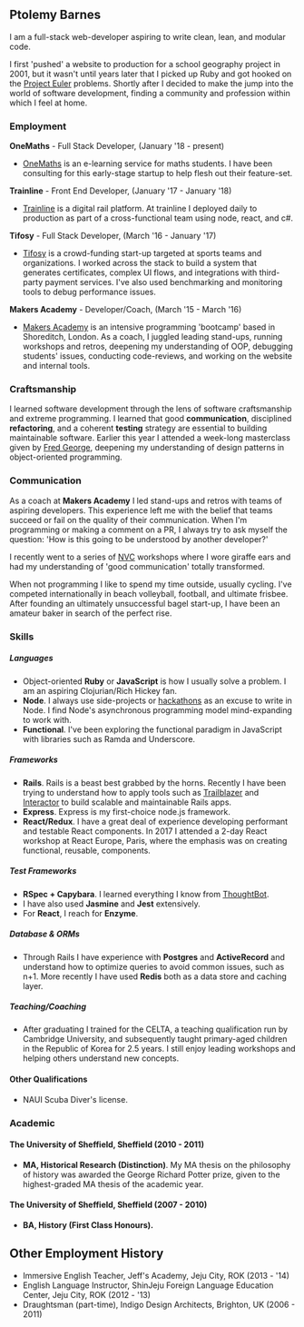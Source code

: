 ## Ptolemy Barnes
I am a full-stack web-developer aspiring to write clean, lean, and modular code.

I first 'pushed' a website to production for a school geography project in 2001, but it wasn't until years later that I picked up Ruby and got hooked on the [Project Euler](https://projecteuler.net/) problems. Shortly after I decided to make the jump into the world of software development, finding a community and profession within which I feel at home.

### Employment

**OneMaths** - Full Stack Developer, (January '18 - present)
- [OneMaths](https://onemaths.com) is an e-learning service for maths students. I have been consulting for this early-stage startup to help flesh out their feature-set.

**Trainline** - Front End Developer, (January '17 - January '18)
- [Trainline](https://trainline.com) is a digital rail platform. At trainline I deployed daily to production as part of a cross-functional team using node, react, and c#.

**Tifosy** - Full Stack Developer, (March '16 - January '17)
- [Tifosy](https://tifosy.com) is a crowd-funding start-up targeted at sports teams and organizations. I worked across the stack to build a system that generates certificates, complex UI flows, and integrations with third-party payment services. I've also used benchmarking and monitoring tools to debug performance issues.

**Makers Academy** - Developer/Coach, (March '15 - March '16)
- [Makers Academy](http://www.makersacademy.com/) is an intensive programming 'bootcamp' based in Shoreditch, London. As a coach, I juggled leading stand-ups, running workshops and retros, deepening my understanding of OOP, debugging students' issues, conducting code-reviews, and working on the website and internal tools.

### Craftsmanship
I learned software development through the lens of software craftsmanship and extreme programming. I learned that good **communication**, disciplined **refactoring**, and a coherent  **testing** strategy are essential to building maintainable software. Earlier this year I attended a week-long masterclass given by [Fred George](https://www.linkedin.com/in/fred-george-5965b5), deepening my understanding of design patterns in object-oriented programming.

### Communication
As a coach at **Makers Academy** I led stand-ups and retros with teams of aspiring developers. This experience left me with the belief that teams succeed or fail on the quality of their communication. When I'm programming or making a comment on a PR, I always try to ask myself the question: 'How is this going to be understood by another developer?'

I recently went to a series of [NVC](https://en.wikipedia.org/wiki/Nonviolent_Communication) workshops where I wore giraffe ears and had my understanding of 'good communication' totally transformed.

When not programming I like to spend my time outside, usually cycling. I've competed internationally in beach volleyball, football, and ultimate frisbee. After founding an ultimately unsuccessful bagel start-up, I have been an amateur baker in search of the perfect rise.

### Skills
##### **Languages**

- Object-oriented **Ruby** or **JavaScript** is how I usually solve a problem. I am an aspiring Clojurian/Rich Hickey fan.
- **Node**. I always use side-projects or [hackathons](https://github.com/ptolemybarnes/frontliners-api) as an excuse to write in Node. I find Node's asynchronous programming model mind-expanding to work with.
- **Functional**. I've been exploring the functional paradigm in JavaScript with libraries such as Ramda and Underscore.

##### **Frameworks**
- **Rails**. Rails is a beast best grabbed by the horns. Recently I have been trying to understand how to apply tools such as [Trailblazer](https://github.com/apotonick/trailblazer) and [Interactor](https://github.com/collectiveidea/interactor) to build scalable and maintainable Rails apps.
- **Express**. Express is my first-choice node.js framework.
- **React/Redux**. I have a great deal of experience developing performant and testable React components. In 2017 I attended a 2-day React workshop at React Europe, Paris, where the emphasis was on creating functional, reusable, components. 

##### **Test Frameworks**
- **RSpec + Capybara**. I learned everything I know from [ThoughtBot](https://robots.thoughtbot.com/).
- I have also used **Jasmine** and **Jest** extensively.
- For **React**, I reach for **Enzyme**.

##### Database & ORMs
- Through Rails I have experience with **Postgres** and **ActiveRecord** and understand how to optimize queries to avoid common issues, such as n+1. More recently I have used **Redis** both as a data store and caching layer.

##### Teaching/Coaching
- After graduating I trained for the CELTA, a teaching qualification run by Cambridge University, and subsequently taught primary-aged children in the Republic of Korea for 2.5 years. I still enjoy leading workshops and helping others understand new concepts.

#### Other Qualifications
- NAUI Scuba Diver's license.

### Academic

#### The University of Sheffield, Sheffield (2010 - 2011)
- **MA, Historical Research (Distinction)**. My MA thesis on the philosophy of history was awarded the
George Richard Potter prize, given to the highest-graded MA thesis of the academic year.

#### The University of Sheffield, Sheffield (2007 - 2010)
- **BA, History (First Class Honours).**

## Other Employment History

* Immersive English Teacher, Jeff's Academy, Jeju City, ROK (2013 - '14)
* English Language Instructor, ShinJeju Foreign Language Education Center, Jeju City, ROK (2012 - '13)
* Draughtsman (part-time), Indigo Design Architects, Brighton, UK (2006 - 2011)
